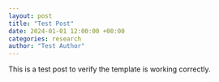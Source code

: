 ```yaml
---
layout: post
title: "Test Post"
date: 2024-01-01 12:00:00 +00:00
categories: research
author: "Test Author"
---
```


This is a test post to verify the template is working correctly. 